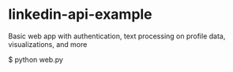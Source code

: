 linkedin-api-example
====================

Basic web app with authentication, text processing on profile data, visualizations, and more

$ python web.py